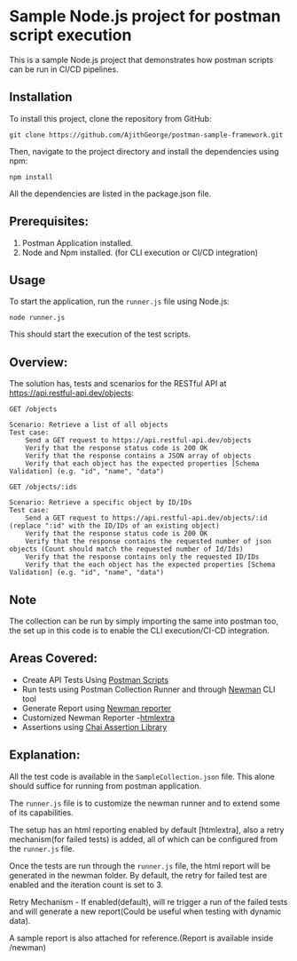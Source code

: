 # Sample Node.js project for postman script execution

This is a sample Node.js project that demonstrates how postman scripts can be run in CI/CD pipelines.

## Installation

To install this project, clone the repository from GitHub:

`git clone https://github.com/AjithGeorge/postman-sample-framework.git`

Then, navigate to the project directory and install the dependencies using npm:

`npm install`

All the dependencies are listed in the package.json file.

## Prerequisites:

1. Postman Application installed.
2. Node and Npm installed. (for CLI execution or CI/CD integration)

## Usage

To start the application, run the `runner.js` file using Node.js:

`node runner.js`

This should start the execution of the test scripts.

## Overview:

The solution has, tests and scenarios for the RESTful API at https://api.restful-api.dev/objects:

    GET /objects

    Scenario: Retrieve a list of all objects
    Test case:
        Send a GET request to https://api.restful-api.dev/objects
        Verify that the response status code is 200 OK
        Verify that the response contains a JSON array of objects
        Verify that each object has the expected properties [Schema Validation] (e.g. "id", "name", "data")
    
    GET /objects/:ids

    Scenario: Retrieve a specific object by ID/IDs
    Test case:
        Send a GET request to https://api.restful-api.dev/objects/:id (replace ":id" with the ID/IDs of an existing object)
        Verify that the response status code is 200 OK
        Verify that the response contains the requested number of json objects (Count should match the requested number of Id/Ids)
        Verify that the response contains only the requested ID/IDs
        Verify that the each object has the expected properties [Schema Validation] (e.g. "id", "name", "data")
## Note
The collection can be run by simply importing the same into postman too, the set up in this code is to enable the CLI execution/CI-CD integration.

## Areas Covered:
- Create API Tests Using [Postman Scripts](https://learning.postman.com/docs/postman/scripts/test-examples/)
- Run tests using Postman Collection Runner and through [Newman](https://www.npmjs.com/package/newman) CLI tool
- Generate Report using [Newman reporter](https://www.npmjs.com/package/newman-reporter-html)
- Customized Newman Reporter -[htmlextra](https://github.com/DannyDainton/newman-reporter-htmlextra)
- Assertions using [Chai Assertion Library](https://www.chaijs.com/api/)

## Explanation:
All the test code is available in the `SampleCollection.json` file. This alone should suffice for running from postman application.

The `runner.js` file is to customize the newman runner and to extend some of its capabilities.

The setup has an html reporting enabled by default [htmlextra], also a retry mechanism(for failed tests) is added, all of which can be configured from the `runner.js` file.

Once the tests are run through the `runner.js` file, the html report will be generated in the newman folder.
By default, the retry for failed test are enabled and the iteration count is set to 3.

Retry Mechanism - If enabled(default), will re trigger a run of the failed tests and will generate a new report(Could be useful when testing with dynamic data).

A sample report is also attached for reference.(Report is available inside /newman)